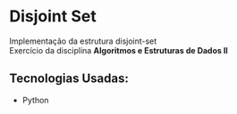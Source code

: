 # Disjoint Set

Implementação da estrutura disjoint-set  
Exercício da disciplina **Algoritmos e Estruturas de Dados II**

## Tecnologias Usadas:
- Python

